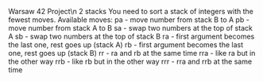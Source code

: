 Warsaw 42 Project\n
2 stacks
You need to sort a stack of integers with the fewest moves.
Available moves:
pa - move number from stack B to A
pb - move number from stack A to B
sa - swap two numbers at the top of stack A
sb - swap two numbers at the top of stack B
ra - first argument becomes the last one, rest goes up (stack A)
rb - first argument becomes the last one, rest goes up (stack B)
rr - ra and rb at the same time
rra - like ra but in the other way
rrb - like rb but in the other way
rrr - rra and rrb at the same time 
